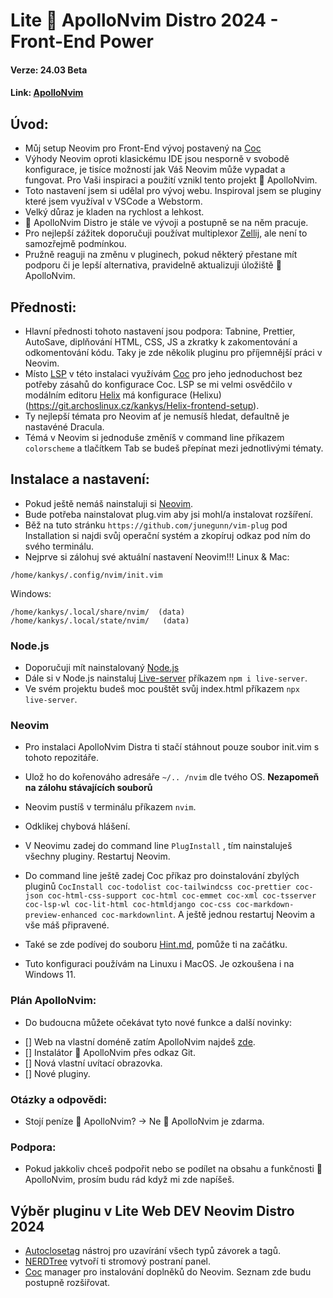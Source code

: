 # Lite 🚀 ApolloNvim Distro 2024 -  Front-End Power
#### Verze: 24.03 Beta
#### Link: [ApolloNvim](https://git.archoslinux.cz/kankys/ApolloNvim)
## Úvod:
* Můj setup Neovim pro Front-End vývoj postavený na  [Coc](https://github.com/neoclide/coc.nvim)
*  Výhody Neovim oproti klasickému IDE jsou nesporně v svobodě konfigurace, je tisíce možností jak Váš Neovim může vypadat a fungovat. Pro Vaši inspiraci a použití vznikl tento projekt  🚀 ApolloNvim.
* Toto nastavení jsem si udělal pro vývoj webu. Inspiroval jsem se pluginy které jsem využíval v VSCode a Webstorm.
* Velký důraz je kladen na rychlost a lehkost.
*  🚀  ApolloNvim Distro je stále ve vývoji a postupně se na něm pracuje.
*  Pro nejlepší zážitek doporučuji používat multiplexor [Zellij](https://git.archoslinux.cz/kankys/zellij-mySetup), ale není to samozřejmě podmínkou.
* Pružně reaguji na změnu v pluginech, pokud některý přestane mít podporu či je lepší alternativa, pravidelně aktualizuji úložiště 🚀 ApolloNvim.
## Přednosti:
* Hlavní přednosti tohoto nastavení jsou podpora: Tabnine, Prettier, AutoSave, diplňování HTML, CSS, JS a zkratky k zakomentování a odkomentování kódu. Taky je zde několik pluginu pro příjemnější práci v Neovim.
* Místo [LSP](https://github.com/neovim/nvim-lspconfig) v této instalaci využívám [Coc](https://github.com/neoclide/coc.nvim) pro jeho jednoduchost bez potřeby zásahů do konfigurace Coc. LSP se mi velmi osvědčilo v modálním editoru [Helix](https://helix-editor.com/) má konfigurace (Helixu)(https://git.archoslinux.cz/kankys/Helix-frontend-setup).
* Ty nejlepší témata pro Neovim ať je nemusíš hledat, defaultně je nastavéné Dracula.
* Témá v Neovim si jednoduše změníš v command line příkazem `colorscheme` a tlačítkem Tab se budeš přepínat mezi jednotlivými tématy.

## Instalace a nastavení:
* Pokud ještě nemáš nainstaluji si [Neovim](https://neovim.io/).
* Bude potřeba nainstalovat plug.vim aby jsi mohl/a instalovat rozšíření.
* Běž na tuto stránku `https://github.com/junegunn/vim-plug` pod Installation si najdi svůj operační systém a zkopíruj odkaz pod ním do svého terminálu.
* Nejprve si zálohuj své aktuální nastavení Neovim!!!
Linux & Mac:
```
/home/kankys/.config/nvim/init.vim
```
Windows:
```
/home/kankys/.local/share/nvim/  (data)
/home/kankys/.local/state/nvim/   (data)
```

### Node.js
* Doporučuji mít nainstalovaný [Node.js](https://nodejs.org/en) 
* Dále si v Node.js nainstaluj [Live-server](https://www.npmjs.com/package/live-server) příkazem `npm i live-server`.
* Ve svém projektu budeš moc pouštět svůj index.html příkazem `npx live-server`.

### Neovim
* Pro instalaci  ApolloNvim Distra ti stačí stáhnout pouze soubor init.vim s tohoto repozitáře.
* Ulož ho do kořenováho adresáře `~/.. /nvim` dle tvého OS. **Nezapomeň na zálohu stávajících souborů**
* Neovim pustíš v terminálu příkazem `nvim`.
* Odklikej chybová hlášení.
* V Neovimu zadej do command line `PlugInstall` , tím nainstaluješ všechny pluginy. Restartuj Neovim.
* Do command line ještě zadej Coc příkaz pro doinstalování zbylých pluginů `CocInstall coc-todolist coc-tailwindcss coc-prettier coc-json coc-html-css-support coc-html coc-emmet coc-xml coc-tsserver coc-lsp-wl coc-lit-html coc-htmldjango coc-css coc-markdown-preview-enhanced coc-markdownlint`. A ještě jednou restartuj Neovim a vše máš připravené.

* Také se zde podívej do souboru [Hint.md](https://git.archoslinux.cz/kankys/Ka-Neovim-Distro-2024/src/branch/main/Ka-Hint.md), pomůže ti na začátku.
* Tuto konfiguraci používám na Linuxu i MacOS. Je ozkoušena i na Windows 11.

### Plán ApolloNvim:
* Do budoucna můžete očekávat tyto nové funkce a další novinky:
- [] Web na vlastní doméně zatím ApolloNvim najdeš [zde](https://lukaskanka.cz/apollonvim).
- [] Instalátor 🚀 ApolloNvim přes odkaz Git.
- [] Nová vlastní uvítací obrazovka.
- [] Nové pluginy.

### Otázky a odpovědi:
* Stojí peníze 🚀 ApolloNvim? -> Ne 🚀 ApolloNvim je zdarma.


### Podpora:
* Pokud jakkoliv chceš podpořit nebo se podílet na obsahu a funkčnosti 🚀 ApolloNvim, prosím budu rád když mi zde napíšeš.

## Výběr pluginu v Lite Web DEV Neovim Distro 2024

* [Autoclosetag](https://github.com/m4xshen/autoclose.nvim) nástroj pro uzavírání všech typů závorek a tagů.
* [NERDTree](https://github.com/valsorym/scrooloose-nerdtree) vytvoří ti stromový postraní panel.
* [Coc](https://github.com/neoclide/coc.nvim) manager pro instalování doplněků do Neovim.
Seznam zde budu postupně rozšiřovat.
